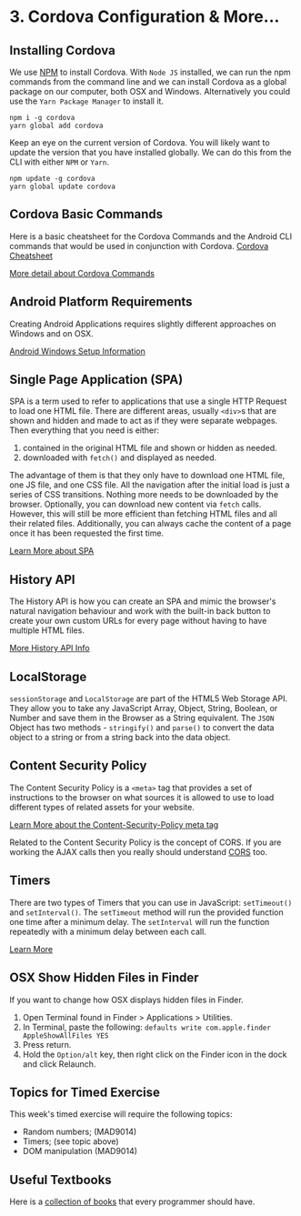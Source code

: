 # 3. Cordova Configuration & More...

## Installing Cordova

We use [NPM](https://npmjs.com) to install Cordova. With `Node JS` installed, we can run the npm commands from the command line and we can install Cordova as a global package on our computer, both OSX and Windows. Alternatively you could use the `Yarn Package Manager` to install it.

```
npm i -g cordova
yarn global add cordova
```

Keep an eye on the current version of Cordova. You will likely want to update the version that you have installed globally. We can do this from the CLI with either `NPM` or `Yarn`.

```
npm update -g cordova
yarn global update cordova
```

## Cordova Basic Commands

Here is a basic cheatsheet for the Cordova Commands and the Android CLI commands that would be used in conjunction with Cordova. [Cordova Cheatsheet](https://codepen.io/mad-d/pen/OPPyOw)

[More detail about Cordova Commands](./cordova-commands.md)


## Android Platform Requirements

Creating Android Applications requires slightly different approaches on Windows and on OSX.

[Android Windows Setup Information](./android.md)


## Single Page Application (SPA)

SPA is a term used to refer to applications that use a single HTTP Request to load one HTML file. There are different areas, usually `<div>`s that are shown and hidden and made to act as if they were separate webpages. Then everything that you need is either:

1. contained in the original HTML file and shown or hidden as needed.
2. downloaded with `fetch()` and displayed as needed.

The advantage of them is that they only have to download one HTML file, one JS file, and one CSS file. All the navigation after the initial load is just a series of CSS transitions. Nothing more needs to be downloaded by the browser. Optionally, you can download new content via `fetch` calls. However, this will still be more efficient than fetching HTML files and all their related files. Additionally, you can always cache the content of a page once it has been requested the first time.


<YouTube
    title="Single Page Applications"
    url="https://www.youtube.com/embed/wlVmmsMD28w"
/>

[Learn More about SPA](./spa.md)


## History API

The History API is how you can create an SPA and mimic the browser's natural navigation behaviour and work with the built-in back button to create your own custom URLs for every page without having to have multiple HTML files.

[More History API Info](./history.md)


## LocalStorage

`sessionStorage` and `LocalStorage` are part of the HTML5 Web Storage API. They allow you to take any JavaScript Array, Object, String, Boolean, or Number and save them in the Browser as a String equivalent. The `JSON` Object has two methods - `stringify()` and `parse()` to convert the data object to a string or from a string back into the data object.

<YouTube
    title="Web Storage API"
    url="https://www.youtube.com/embed/hOCYNdgsUfs"
/>

<YouTube
    title="Caching Data with LocalStorage"
    url="https://www.youtube.com/embed/fe6rCk7a6u0"
/>


## Content Security Policy

The Content Security Policy is a `<meta>` tag that provides a set of instructions to the browser on what sources it is allowed to use to load different types of related assets for your website.

[Learn More about the Content-Security-Policy meta tag](./csp.md)

Related to the Content Security Policy is the concept of CORS. If you are working the AJAX calls then you really should understand [CORS](./cors.md) too.

## Timers

There are two types of Timers that you can use in JavaScript: `setTimeout()` and `setInterval()`. The `setTimeout` method will run the provided function one time after a minimum delay. The `setInterval` will run the function repeatedly with a minimum delay between each call.

[Learn More](./timers.md)


## OSX Show Hidden Files in Finder

If you want to change how OSX displays hidden files in Finder.

1. Open Terminal found in Finder > Applications > Utilities.
2. In Terminal, paste the following: `defaults write com.apple.finder AppleShowAllFiles YES` 
3. Press return.
4. Hold the `Option/alt` key, then right click on the Finder icon in the dock and click Relaunch.

<YouTube
    title="Show Hidden Files"
    url="https://www.youtube.com/embed/Gky4lD8yNJE"
/>

## Topics for Timed Exercise

This week's timed exercise will require the following topics:

- Random numbers; (MAD9014)
- Timers; (see topic above)
- DOM manipulation (MAD9014)

## Useful Textbooks

Here is a [collection of books](./orly.md) that every programmer should have.